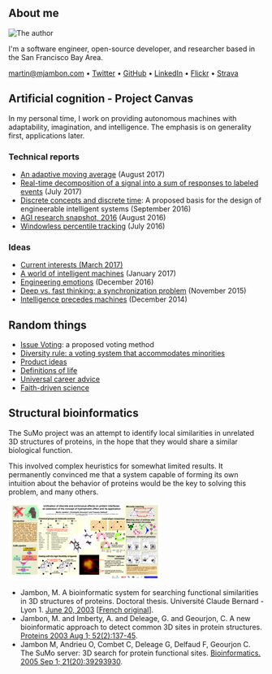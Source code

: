 About me
--------

<img src="https://www.gravatar.com/avatar/ca1fd636db960bba6027154d81ef106e.png"
     alt="The author">

I'm a software engineer, open-source developer, and researcher based
in the San Francisco Bay Area.

martin@mjambon.com
&bull; [Twitter](https://twitter.com/mjambon)
&bull; [GitHub](https://github.com/mjambon)
&bull; [LinkedIn](https://www.linkedin.com/in/mjambon)
&bull; [Flickr](https://www.flickr.com/photos/mjambon)
&bull; [Strava](http://www.strava.com/athletes/750791)

Artificial cognition - Project Canvas
--------------------

In my personal time, I work on providing autonomous machines with
adaptability, imagination, and intelligence. The emphasis is on
generality first, applications later.

### Technical reports

* [An adaptive moving average](2017-08-12-adaptive-average)
  (August 2017)
* [Real-time decomposition of a signal into a sum of responses to
  labeled events](2017-07-02-linear-response-decomposition)
  (July 2017)
* [Discrete concepts and discrete time](2016-09-03-discrete-indicators):
  A proposed basis for the design of engineerable intelligent systems
  (September 2016)
* [AGI research snapshot, 2016](2016-08-20-agi-project-status-2016)
  (August 2016)
* [Windowless percentile tracking](2016-07-23-moving-percentile)
  (July 2016)

### Ideas

* [Current interests (March 2017)](2017-03-05-current-interests)
* [A world of intelligent machines](2017-01-02-agi-world) (January 2017)
* [Engineering emotions](2016-12-31-agi-emotions) (December 2016)
* [Deep vs. fast thinking:
  a synchronization problem](2015-11-08-deep-vs-fast-thinking)
  (November 2015)
* [Intelligence precedes machines](2014-12-31-intelligence-precedes-machines)
  (December 2014)

Random things
------------

* [Issue Voting](2017-01-08-issue-voting-method): a proposed voting method
* [Diversity rule:
  a voting system that accommodates minorities](2016-10-08-diversity-rule)
* [Product ideas](2016-07-30-product-ideas)
* [Definitions of life](2016-07-24-definitions-of-life)
* [Universal career advice](2015-01-03-universal-career-advice)
* [Faith-driven science](2014-12-27-faith-driven-science)

Structural bioinformatics
-------------------------

The SuMo project was an attempt to identify local similarities in
unrelated 3D structures of proteins, in the hope that they would share
a similar biological function.

This involved complex heuristics for somewhat limited results.
It permanently convinced me that a system capable of forming its own
intuition about the behavior of proteins would be the key to
solving this problem, and many others.

<a href="paper/proteins/poster-ismb05.png"
   title="Click to enlarge"><img
     alt="Poster"
     src="paper/proteins/poster-ismb05-300px.png"></a>

* Jambon, M. A bioinformatic system for searching functional similarities
  in 3D structures of proteins.
  Doctoral thesis. Université Claude Bernard - Lyon 1.
  [June 20, 2003](paper/proteins/sumo-letter-oneside.pdf)
  \[[French original](paper/proteins/sumo-french.pdf)\].
* Jambon, M. and Imberty, A. and Deleage, G. and Geourjon, C.
  A new bioinformatic approach to detect common 3D sites in protein structures.
  <a href="paper/proteins/sumo2003.pdf">Proteins 2003 Aug 1; 52(2):137-45</a>.
* Jambon M, Andrieu O, Combet C, Deleage G, Delfaud F, Geourjon C.
  The SuMo server: 3D search for protein functional sites.
  <a href="paper/proteins/sumo2005.pdf">Bioinformatics.
  2005 Sep 1; 21(20):3929­3930</a>.
